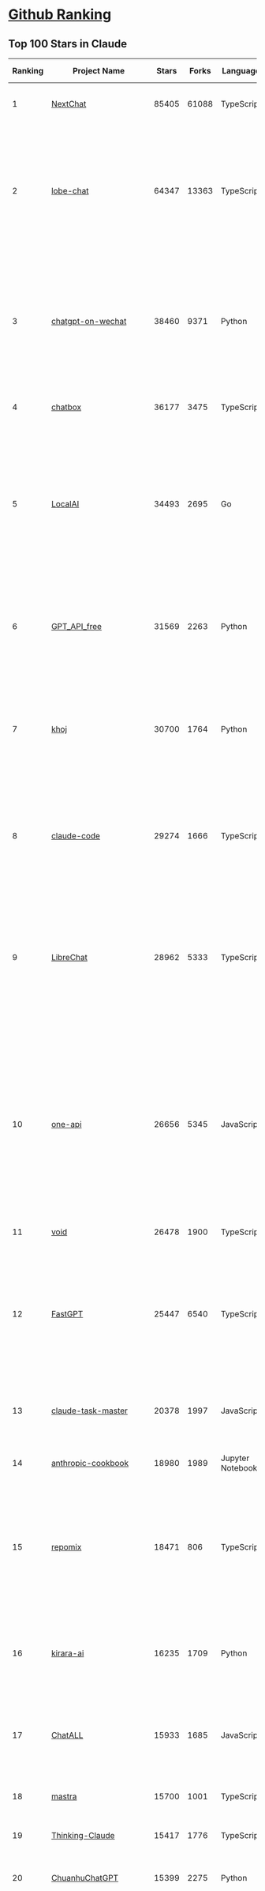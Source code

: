 [Github Ranking](../README.md)
==========

## Top 100 Stars in Claude

| Ranking | Project Name | Stars | Forks | Language | Open Issues | Description | Last Commit |
| ------- | ------------ | ----- | ----- | -------- | ----------- | ----------- | ----------- |
| 1 | [NextChat](https://github.com/ChatGPTNextWeb/NextChat) | 85405 | 61088 | TypeScript | 660 | ✨ Light and Fast AI Assistant. Support: Web \| iOS \| MacOS \| Android \|  Linux \| Windows | 2025-08-10T09:21:12Z |
| 2 | [lobe-chat](https://github.com/lobehub/lobe-chat) | 64347 | 13363 | TypeScript | 861 | 🤯 Lobe Chat - an open-source, modern design AI chat framework. Supports multiple AI providers (OpenAI / Claude 4 / Gemini / DeepSeek / Ollama / Qwen), Knowledge Base (file upload / RAG ), one click install MCP Marketplace and Artifacts / Thinking. One-click FREE deployment of your private AI Agent application. | 2025-08-12T03:05:08Z |
| 3 | [chatgpt-on-wechat](https://github.com/zhayujie/chatgpt-on-wechat) | 38460 | 9371 | Python | 299 | 基于大模型搭建的聊天机器人，同时支持 微信公众号、企业微信应用、飞书、钉钉 等接入，可选择ChatGPT/Claude/DeepSeek/文心一言/讯飞星火/通义千问/ Gemini/GLM-4/Kimi/LinkAI，能处理文本、语音和图片，访问操作系统和互联网，支持基于自有知识库进行定制企业智能客服。 | 2025-08-08T02:47:49Z |
| 4 | [chatbox](https://github.com/chatboxai/chatbox) | 36177 | 3475 | TypeScript | 805 | User-friendly Desktop Client App for AI Models/LLMs (GPT, Claude, Gemini, Ollama...) | 2025-08-07T12:18:54Z |
| 5 | [LocalAI](https://github.com/mudler/LocalAI) | 34493 | 2695 | Go | 402 | :robot: The free, Open Source alternative to OpenAI, Claude and others. Self-hosted and local-first. Drop-in replacement for OpenAI,  running on consumer-grade hardware. No GPU required. Runs gguf, transformers, diffusers and many more models architectures. Features: Generate Text, Audio, Video, Images, Voice Cloning, Distributed, P2P inference | 2025-08-12T03:28:34Z |
| 6 | [GPT_API_free](https://github.com/chatanywhere/GPT_API_free) | 31569 | 2263 | Python | 21 | Free ChatGPT&DeepSeek API Key，免费ChatGPT&DeepSeek API。免费接入DeepSeek API和GPT4 API，支持 gpt \| deepseek \| claude \| gemini \| grok 等排名靠前的常用大模型。 | 2025-08-08T11:10:19Z |
| 7 | [khoj](https://github.com/khoj-ai/khoj) | 30700 | 1764 | Python | 75 | Your AI second brain. Self-hostable. Get answers from the web or your docs. Build custom agents, schedule automations, do deep research. Turn any online or local LLM into your personal, autonomous AI (gpt, claude, gemini, llama, qwen, mistral). Get started - free. | 2025-08-09T21:05:21Z |
| 8 | [claude-code](https://github.com/anthropics/claude-code) | 29274 | 1666 | TypeScript | 3121 | Claude Code is an agentic coding tool that lives in your terminal, understands your codebase, and helps you code faster by executing routine tasks, explaining complex code, and handling git workflows - all through natural language commands. | 2025-08-11T23:43:36Z |
| 9 | [LibreChat](https://github.com/danny-avila/LibreChat) | 28962 | 5333 | TypeScript | 158 | Enhanced ChatGPT Clone: Features Agents, DeepSeek, Anthropic, AWS, OpenAI, Responses API, Azure, Groq, o1, GPT-5, Mistral, OpenRouter, Vertex AI, Gemini, Artifacts, AI model switching, message search, Code Interpreter, langchain, DALL-E-3, OpenAPI Actions, Functions, Secure Multi-User Auth, Presets, open-source for self-hosting. Active project. | 2025-08-12T02:46:08Z |
| 10 | [one-api](https://github.com/songquanpeng/one-api) | 26656 | 5345 | JavaScript | 871 | LLM API 管理 & 分发系统，支持 OpenAI、Azure、Anthropic Claude、Google Gemini、DeepSeek、字节豆包、ChatGLM、文心一言、讯飞星火、通义千问、360 智脑、腾讯混元等主流模型，统一 API 适配，可用于 key 管理与二次分发。单可执行文件，提供 Docker 镜像，一键部署，开箱即用。LLM API management & key redistribution system, unifying multiple providers under a single API. Single binary, Docker-ready, with an English UI. | 2025-07-18T18:11:50Z |
| 11 | [void](https://github.com/voideditor/void) | 26478 | 1900 | TypeScript | 248 | None | 2025-08-07T00:07:32Z |
| 12 | [FastGPT](https://github.com/labring/FastGPT) | 25447 | 6540 | TypeScript | 575 | FastGPT is a knowledge-based platform built on the LLMs, offers a comprehensive suite of out-of-the-box capabilities such as data processing, RAG retrieval, and visual AI workflow orchestration, letting you easily develop and deploy complex question-answering systems without the need for extensive setup or configuration. | 2025-08-12T02:39:03Z |
| 13 | [claude-task-master](https://github.com/eyaltoledano/claude-task-master) | 20378 | 1997 | JavaScript | 124 | An AI-powered task-management system you can drop into Cursor, Lovable, Windsurf, Roo, and others. | 2025-08-11T20:33:54Z |
| 14 | [anthropic-cookbook](https://github.com/anthropics/anthropic-cookbook) | 18980 | 1989 | Jupyter Notebook | 38 | A collection of notebooks/recipes showcasing some fun and effective ways of using Claude. | 2025-06-24T18:37:57Z |
| 15 | [repomix](https://github.com/yamadashy/repomix) | 18471 | 806 | TypeScript | 99 | 📦 Repomix is a powerful tool that packs your entire repository into a single, AI-friendly file. Perfect for when you need to feed your codebase to Large Language Models (LLMs) or other AI tools like Claude, ChatGPT, DeepSeek, Perplexity, Gemini, Gemma, Llama, Grok, and more. | 2025-08-12T01:37:09Z |
| 16 | [kirara-ai](https://github.com/lss233/kirara-ai) | 16235 | 1709 | Python | 9 | 🤖 可 DIY 的 多模态 AI 聊天机器人 \| 🚀 快速接入 微信、 QQ、Telegram、等聊天平台 \| 🦈支持DeepSeek、Grok、Claude、Ollama、Gemini、OpenAI \| 工作流系统、网页搜索、AI画图、人设调教、虚拟女仆、语音对话 \|  | 2025-06-28T19:24:48Z |
| 17 | [ChatALL](https://github.com/ai-shifu/ChatALL) | 15933 | 1685 | JavaScript | 227 |  Concurrently chat with ChatGPT, Bing Chat, Bard, Alpaca, Vicuna, Claude, ChatGLM, MOSS, 讯飞星火, 文心一言 and more, discover the best answers | 2025-07-18T06:06:56Z |
| 18 | [mastra](https://github.com/mastra-ai/mastra) | 15700 | 1001 | TypeScript | 210 | The TypeScript AI agent framework. ⚡ Assistants, RAG, observability. Supports any LLM: GPT-4, Claude, Gemini, Llama. | 2025-08-12T01:47:35Z |
| 19 | [Thinking-Claude](https://github.com/richards199999/Thinking-Claude) | 15417 | 1776 | TypeScript | 0 | Let your Claude able to think | 2025-03-10T04:02:46Z |
| 20 | [ChuanhuChatGPT](https://github.com/GaiZhenbiao/ChuanhuChatGPT) | 15399 | 2275 | Python | 122 | GUI for ChatGPT API and many LLMs. Supports agents, file-based QA, GPT finetuning and query with web search. All with a neat UI. | 2025-08-08T14:38:20Z |
| 21 | [LangBot](https://github.com/langbot-app/LangBot) | 12959 | 1028 | Python | 103 | 🤩 Easy-to-use global IM bot platform designed for the LLM era / 简单易用的大模型即时通信机器人开发平台 ⚡️ Bots for QQ / QQ频道 / Discord / WeChat（微信）/ Telegram / 飞书 / 钉钉 / Slack 🧩 Integrated with ChatGPT（GPT)、DeepSeek、Dify、n8n、Claude、Google Gemini、xAI、PPIO、Ollama、阿里云百炼、SiliconFlow、Qwen、Moonshot(Kimi K2)、SillyTraven、MCP、WeClone etc. LLM & Agent & RAG | 2025-08-12T03:30:49Z |
| 22 | [SuperClaude_Framework](https://github.com/SuperClaude-Org/SuperClaude_Framework) | 12899 | 1142 | Python | 31 | A configuration framework that enhances Claude Code with specialized commands, cognitive personas, and development methodologies. | 2025-08-09T11:27:33Z |
| 23 | [claude-code-router](https://github.com/musistudio/claude-code-router) | 12234 | 903 | TypeScript | 280 | Use Claude Code as the foundation for coding infrastructure, allowing you to decide how to interact with the model while enjoying updates from Anthropic. | 2025-08-11T02:25:59Z |
| 24 | [claudia](https://github.com/getAsterisk/claudia) | 11395 | 901 | TypeScript | 151 | A powerful GUI app and Toolkit for Claude Code - Create custom agents, manage interactive Claude Code sessions, run secure background agents, and more. | 2025-08-11T09:41:35Z |
| 25 | [awesome-chatgpt-zh](https://github.com/EmbraceAGI/awesome-chatgpt-zh) | 11282 | 931 | Python | 0 | ChatGPT 中文指南🔥，ChatGPT 中文调教指南，指令指南，应用开发指南，精选资源清单，更好的使用 chatGPT 让你的生产力 up up up! 🚀 | 2024-11-05T10:24:21Z |
| 26 | [claude-engineer](https://github.com/Doriandarko/claude-engineer) | 11095 | 1167 | Python | 12 | Claude Engineer is an interactive command-line interface (CLI) that leverages the power of Anthropic's Claude-3.5-Sonnet model to assist with software development tasks.This framework enables Claude to generate and manage its own tools, continuously expanding its capabilities through conversation. Available both as a CLI and a modern web interface | 2024-12-12T22:08:15Z |
| 27 | [awesome-claude-code](https://github.com/hesreallyhim/awesome-claude-code) | 10049 | 548 | Python | 14 | A curated list of awesome commands, files, and workflows for Claude Code | 2025-08-11T20:02:11Z |
| 28 | [new-api](https://github.com/QuantumNous/new-api) | 9564 | 1854 | Go | 296 | AI模型接口管理与分发系统，支持将多种大模型转为统一格式调用，支持OpenAI、Claude等格式，可供个人或者企业内部管理与分发渠道使用，本项目基于One API二次开发。🍥 The next-generation LLM gateway and AI asset management system supports multiple languages. | 2025-08-12T03:15:32Z |
| 29 | [opencode](https://github.com/opencode-ai/opencode) | 9220 | 736 | Go | 116 | A powerful AI coding agent. Built for the terminal. | 2025-07-29T17:49:12Z |
| 30 | [CL4R1T4S](https://github.com/elder-plinius/CL4R1T4S) | 8920 | 1870 | None | 21 | AI SYSTEMS TRANSPARENCY FOR ALL! - LEAKED SYSTEM PROMPTS FOR CHATGPT, GEMINI, GROK, CLAUDE, PERPLEXITY, CURSOR, WINDSURF, DEVIN, REPLIT, AND MORE! | 2025-08-07T22:28:46Z |
| 31 | [analysis_claude_code](https://github.com/shareAI-lab/analysis_claude_code) | 8705 | 2167 | JavaScript | 0 | 本仓库包含对 Claude Code v1.0.33 进行逆向工程的完整研究和分析资料。包括对混淆源代码的深度技术分析、系统架构文档，以及重构 Claude      Code agent 系统的实现蓝图。主要发现包括实时 Steering 机制、多 Agent      架构、智能上下文管理和工具执行管道。该项目为理解现代 AI agent 系统设计和实现提供技术参考。 | 2025-07-19T13:16:33Z |
| 32 | [coai](https://github.com/coaidev/coai) | 8559 | 1141 | TypeScript | 25 | 🚀 Next Generation AI One-Stop Internationalization Solution. 🚀 下一代 AI 一站式 B/C 端解决方案，支持 OpenAI，Midjourney，Claude，讯飞星火，Stable Diffusion，DALL·E，ChatGLM，通义千问，腾讯混元，360 智脑，百川 AI，火山方舟，新必应，Gemini，Moonshot 等模型，支持对话分享，自定义预设，云端同步，模型市场，支持弹性计费和订阅计划模式，支持图片解析，支持联网搜索，支持模型缓存，丰富美观的后台管理与仪表盘数据统计。 | 2025-07-05T08:57:15Z |
| 33 | [context-engineering-intro](https://github.com/coleam00/context-engineering-intro) | 8391 | 1732 | Python | 14 | Context engineering is the new vibe coding - it's the way to actually make AI coding assistants work. Claude Code is the best for this so that's what this repo is centered around, but you can apply this strategy with any AI coding assistant! | 2025-08-06T22:38:33Z |
| 34 | [BlackFriday-GPTs-Prompts](https://github.com/friuns2/BlackFriday-GPTs-Prompts) | 8378 | 1249 | None | 118 | List of free GPTs that doesn't require plus subscription  | 2024-11-08T11:03:14Z |
| 35 | [serena](https://github.com/oraios/serena) | 8332 | 582 | Python | 36 | A powerful coding agent toolkit providing semantic retrieval and editing capabilities (MCP server & Agno integration) | 2025-08-11T22:59:12Z |
| 36 | [system_prompts_leaks](https://github.com/asgeirtj/system_prompts_leaks) | 8215 | 1834 | JavaScript | 3 | Collection of extracted System Prompts from popular chatbots like ChatGPT, Claude & Gemini | 2025-07-29T15:37:01Z |
| 37 | [promptfoo](https://github.com/promptfoo/promptfoo) | 7936 | 650 | TypeScript | 183 | Test your prompts, agents, and RAGs. AI Red teaming, pentesting, and vulnerability scanning for LLMs. Compare performance of GPT, Claude, Gemini, Llama, and more. Simple declarative configs with command line and CI/CD integration. | 2025-08-12T03:46:38Z |
| 38 | [agents](https://github.com/wshobson/agents) | 7903 | 743 | None | 7 | A collection of production-ready subagents for Claude Code | 2025-08-10T14:51:23Z |
| 39 | [Noi](https://github.com/lencx/Noi) | 7843 | 596 | JavaScript | 164 | 🚀 Power Your World with AI - Explore, Extend, Empower. | 2025-05-01T02:21:25Z |
| 40 | [aichat](https://github.com/sigoden/aichat) | 7677 | 507 | Rust | 2 | All-in-one LLM CLI tool featuring Shell Assistant, Chat-REPL, RAG, AI Tools & Agents, with access to OpenAI, Claude, Gemini, Ollama, Groq, and more. | 2025-08-10T23:46:09Z |
| 41 | [Upsonic](https://github.com/Upsonic/Upsonic) | 7638 | 718 | Python | 52 | The most reliable AI agent framework that supports MCP. | 2025-08-11T20:24:03Z |
| 42 | [fastapi_mcp](https://github.com/tadata-org/fastapi_mcp) | 7556 | 612 | Python | 57 | Expose your FastAPI endpoints as Model Context Protocol (MCP) tools, with Auth! | 2025-08-10T09:07:01Z |
| 43 | [opencommit](https://github.com/di-sukharev/opencommit) | 6807 | 377 | JavaScript | 159 | top #1 and most feature rich GPT wrapper for git — generate commit messages with an LLM in 1 sec — works best with Claude or GPT, supports local models too | 2025-08-01T13:14:00Z |
| 44 | [deep-searcher](https://github.com/zilliztech/deep-searcher) | 6784 | 672 | Python | 38 | Open Source Deep Research Alternative to Reason and Search on Private Data. Written in Python. | 2025-07-10T12:40:41Z |
| 45 | [kilocode](https://github.com/Kilo-Org/kilocode) | 6697 | 634 | TypeScript | 196 | Open Source AI coding assistant for planning, building, and fixing code. We're a superset of Roo, Cline, and our own features. Follow us: kilocode.ai/social | 2025-08-11T20:26:27Z |
| 46 | [ccusage](https://github.com/ryoppippi/ccusage) | 6388 | 189 | TypeScript | 37 | A CLI tool for analyzing Claude Code usage from local JSONL files. | 2025-08-12T00:43:08Z |
| 47 | [llamacoder](https://github.com/Nutlope/llamacoder) | 6374 | 1527 | TypeScript | 45 | Open source Claude Artifacts – built with Llama 3.1 405B | 2025-07-25T03:30:07Z |
| 48 | [code2prompt](https://github.com/mufeedvh/code2prompt) | 6212 | 346 | MDX | 14 | A CLI tool to convert your codebase into a single LLM prompt with source tree, prompt templating, and token counting. | 2025-08-12T03:45:00Z |
| 49 | [zen-mcp-server](https://github.com/BeehiveInnovations/zen-mcp-server) | 5991 | 529 | Python | 52 | The power of Claude Code + [Gemini / OpenAI / Grok / OpenRouter / Ollama / Custom Model / All Of The Above] working as one. | 2025-08-11T19:31:49Z |
| 50 | [opencompass](https://github.com/open-compass/opencompass) | 5832 | 644 | Python | 328 | OpenCompass is an LLM evaluation platform, supporting a wide range of models (Llama3, Mistral, InternLM2,GPT-4,LLaMa2, Qwen,GLM, Claude, etc) over 100+ datasets. | 2025-08-04T16:15:22Z |
| 51 | [claude-flow](https://github.com/ruvnet/claude-flow) | 5785 | 790 | TypeScript | 142 | Claude-Flow v2.0.0 Alpha represents a leap in AI-powered development orchestration. Built from the ground up with enterprise-grade architecture, advanced swarm intelligence, and seamless Claude Code integration. | 2025-08-12T03:04:40Z |
| 52 | [fragments](https://github.com/e2b-dev/fragments) | 5734 | 776 | TypeScript | 7 | Open-source Next.js template for building apps that are fully generated by AI. By E2B. | 2025-08-11T13:05:45Z |
| 53 | [mcp-chrome](https://github.com/hangwin/mcp-chrome) | 5351 | 419 | TypeScript | 66 | Chrome MCP Server is a Chrome extension-based Model Context Protocol (MCP) server that exposes your Chrome browser functionality to AI assistants like Claude, enabling complex browser automation, content analysis, and semantic search. | 2025-08-09T11:32:37Z |
| 54 | [deepclaude](https://github.com/getAsterisk/deepclaude) | 5295 | 438 | Rust | 50 | A high-performance LLM inference API and Chat UI that integrates DeepSeek R1's CoT reasoning traces with Anthropic Claude models. | 2025-05-21T11:58:16Z |
| 55 | [n8n-mcp](https://github.com/czlonkowski/n8n-mcp) | 5175 | 974 | TypeScript | 38 | A MCP for Claude Desktop / Claude Code / Windsurf / Cursor to build n8n workflows for you  | 2025-08-07T19:44:20Z |
| 56 | [git-mcp](https://github.com/idosal/git-mcp) | 4766 | 342 | TypeScript | 27 | Put an end to code hallucinations! GitMCP is a free, open-source, remote MCP server for any GitHub project | 2025-08-03T21:41:25Z |
| 57 | [chinese-llm-benchmark](https://github.com/jeinlee1991/chinese-llm-benchmark) | 4671 | 191 | None | 28 | ReLE中文大模型能力评测（持续更新）：目前已囊括257个大模型，覆盖chatgpt、gpt-4.1、o4-mini、谷歌gemini-2.5、Claude、智谱GLM-Z1、文心一言、qwen-max、百川、讯飞星火、商汤senseChat、minimax等商用模型， 以及DeepSeek-R1-0528、qwq-32b、deepseek-v3、qwen3、llama4、phi-4、glm4、gemma3、mistral、书生internLM2.5等开源大模型。不仅提供排行榜，也提供规模超200万的大模型缺陷库！方便广大社区研究分析、改进大模型。 | 2025-08-11T04:48:16Z |
| 58 | [claude-coder](https://github.com/kodu-ai/claude-coder) | 4636 | 183 | TypeScript | 34 | Kodu is an autonomous coding agent that lives in your IDE. It is a VSCode extension that can help you build your dream project step by step by leveraging the latest technologies in automated coding agents  | 2025-04-30T10:21:02Z |
| 59 | [free-llm-api-resources](https://github.com/cheahjs/free-llm-api-resources) | 4621 | 394 | Python | 5 | A list of free LLM inference resources accessible via API. | 2025-08-12T01:37:43Z |
| 60 | [mcp-playwright](https://github.com/executeautomation/mcp-playwright) | 4542 | 388 | TypeScript | 32 | Playwright Model Context Protocol Server - Tool to automate Browsers and APIs in Claude Desktop, Cline, Cursor IDE and More 🔌 | 2025-06-20T21:28:21Z |
| 61 | [GodMode](https://github.com/smol-ai/GodMode) | 4305 | 350 | TypeScript | 50 | AI Chat Browser: Fast, Full webapp access to ChatGPT / Claude / Bard / Bing / Llama2! I use this 20 times a day. | 2024-07-29T00:31:03Z |
| 62 | [maestro](https://github.com/Doriandarko/maestro) | 4272 | 658 | Python | 32 | A framework for Claude Opus to intelligently orchestrate subagents. | 2024-07-01T06:49:15Z |
| 63 | [DesktopCommanderMCP](https://github.com/wonderwhy-er/DesktopCommanderMCP) | 4178 | 463 | JavaScript | 53 | This is MCP server for Claude that gives it terminal control, file system search and diff file editing capabilities | 2025-08-11T14:22:02Z |
| 64 | [bot-on-anything](https://github.com/zhayujie/bot-on-anything) | 4116 | 924 | Python | 263 | A large model-based chatbot builder that can quickly integrate AI models (including ChatGPT, Claude, Gemini) into various software applications (such as Telegram, Gmail, Slack, and websites). | 2025-01-03T14:13:51Z |
| 65 | [firecrawl-mcp-server](https://github.com/mendableai/firecrawl-mcp-server) | 4111 | 406 | JavaScript | 33 | 🔥 Official Firecrawl MCP Server - Adds powerful web scraping to Cursor, Claude and any other LLM clients. | 2025-08-05T21:28:53Z |
| 66 | [claude-squad](https://github.com/smtg-ai/claude-squad) | 4082 | 270 | Go | 46 | Manage multiple AI terminal agents like Claude Code, Aider, Codex, OpenCode, and Amp. | 2025-08-09T00:33:54Z |
| 67 | [Claude-Code-Usage-Monitor](https://github.com/Maciek-roboblog/Claude-Code-Usage-Monitor) | 4054 | 192 | Python | 40 | Real-time Claude Code usage monitor with predictions and warnings | 2025-07-26T08:28:29Z |
| 68 | [forge](https://github.com/antinomyhq/forge) | 4035 | 1203 | Rust | 76 | AI enabled pair programmer for Claude, GPT, O Series, Grok, Deepseek, Gemini and 300+ models | 2025-08-12T00:49:39Z |
| 69 | [obsidian-smart-connections](https://github.com/brianpetro/obsidian-smart-connections) | 3983 | 238 | JavaScript | 399 | Chat with your notes & see links to related content with AI embeddings. Use local models or 100+ via APIs like Claude, Gemini, ChatGPT & Llama 3 | 2025-08-11T17:19:01Z |
| 70 | [casibase](https://github.com/casibase/casibase) | 3942 | 468 | Go | 44 | ⚡️AI Cloud OS: Open-source enterprise-level AI knowledge base and MCP (model-context-protocol)/A2A (agent-to-agent) management platform with admin UI, user management and Single-Sign-On⚡️, supports ChatGPT, Claude, Llama, Ollama, HuggingFace, etc., chat bot demo: https://ai.casibase.com, admin UI demo: https://ai-admin.casibase.com | 2025-08-12T01:23:16Z |
| 71 | [claude-code-templates](https://github.com/davila7/claude-code-templates) | 3838 | 305 | JavaScript | 17 | CLI tool for configuring and monitoring Claude Code | 2025-08-09T15:07:02Z |
| 72 | [deepchat](https://github.com/ThinkInAIXYZ/deepchat) | 3831 | 485 | TypeScript | 62 | 🐬DeepChat - A smart assistant that connects powerful AI to your personal world | 2025-08-11T14:46:17Z |
| 73 | [Awesome-MCP-ZH](https://github.com/yzfly/Awesome-MCP-ZH) | 3763 | 221 | None | 0 | MCP 资源精选， MCP指南，Claude MCP，MCP Servers, MCP Clients | 2025-08-01T01:37:43Z |
| 74 | [every-chatgpt-gui](https://github.com/billmei/every-chatgpt-gui) | 3716 | 258 | None | 4 | Every front-end GUI client for ChatGPT, Claude, and other LLMs | 2025-08-08T13:31:23Z |
| 75 | [agent-rules](https://github.com/steipete/agent-rules) | 3712 | 288 | Shell | 5 | Rules and Knowledge to work better with agents such as Claude Code or Cursor | 2025-08-08T15:52:52Z |
| 76 | [mcp](https://github.com/BrowserMCP/mcp) | 3593 | 243 | TypeScript | 72 | Browser MCP is a Model Context Provider (MCP) server that allows AI applications to control your browser | 2025-04-24T21:49:44Z |
| 77 | [awesome-ai-system-prompts](https://github.com/dontriskit/awesome-ai-system-prompts) | 3510 | 578 | TypeScript | 5 | 🧠 Curated collection of system prompts for top AI tools. Perfect for AI agent builders and prompt engineers. Incuding: ChatGPT, Claude, Perplexity, Manus, Claude-Code, Loveable, v0, Grok, same new, windsurf, notion, and MetaAI.  | 2025-08-11T20:58:21Z |
| 78 | [gpt-load](https://github.com/tbphp/gpt-load) | 3463 | 236 | Go | 16 | 智能密钥轮询的多渠道 AI 代理。 Multi-channel AI proxy with intelligent key rotation. | 2025-08-10T23:44:45Z |
| 79 | [AChat](https://github.com/AprilNEA/AChat) | 3273 | 1208 | TypeScript | 22 | 🌊 AChat - An open-source/self-hosted/local-first AI platform, designed for enterprises and teams, perfectly combining powerful local processing capabilities with seamless remote synchronization. | 2025-07-17T09:09:21Z |
| 80 | [awesome-claude-prompts](https://github.com/langgptai/awesome-claude-prompts) | 3144 | 318 | None | 0 | This repo includes Claude prompt curation to use Claude better. | 2025-03-01T00:29:09Z |
| 81 | [Awesome-ChatGPT-prompts-ZH_CN](https://github.com/L1Xu4n/Awesome-ChatGPT-prompts-ZH_CN) | 3082 | 167 | None | 12 | 如何将ChatGPT调教成一只猫娘 | 2023-07-18T15:57:44Z |
| 82 | [claudecodeui](https://github.com/siteboon/claudecodeui) | 2934 | 356 | JavaScript | 37 | Use Claude Code on mobile and web with Claude Code UI. Claude Code UI free open source webui/GUI that helps you manage your Claude Code session and projects remotely | 2025-08-11T20:56:52Z |
| 83 | [VLMEvalKit](https://github.com/open-compass/VLMEvalKit) | 2870 | 470 | Python | 143 | Open-source evaluation toolkit of large multi-modality models (LMMs), support 220+ LMMs, 80+ benchmarks | 2025-08-11T06:25:40Z |
| 84 | [awesome-claude-agents](https://github.com/vijaythecoder/awesome-claude-agents) | 2813 | 327 | None | 17 | An orchestrated sub agent dev team powered by claude code | 2025-08-03T19:50:16Z |
| 85 | [unity-mcp](https://github.com/CoplayDev/unity-mcp) | 2776 | 377 | C# | 22 | A Unity MCP server that allows MCP clients like Claude Desktop or Cursor to perform Unity Editor actions. | 2025-08-12T00:43:15Z |
| 86 | [DeepClaude](https://github.com/ErlichLiu/DeepClaude) | 2721 | 504 | Python | 22 | Unleash Next-Level AI! 🚀  💻 Code Generation: DeepSeek r1 + Claude 3.7 Sonnet - Unparalleled Performance! 📝 Content Creation: DeepSeek r1 + Gemini 2.5 Pro - Superior Quality! 🔌 OpenAI-Compatible. 🌊 Streaming & Non-Streaming Support.  ✨ Experience the Future of AI – Today! Click to Try Now! ✨ | 2025-07-16T09:08:40Z |
| 87 | [ruby_llm](https://github.com/crmne/ruby_llm) | 2693 | 214 | Ruby | 32 | Stop juggling AI SDKs! RubyLLM offers one delightful Ruby interface for OpenAI, Anthropic, Gemini, Bedrock, OpenRouter, DeepSeek, Ollama & compatible APIs. Chat, Vision, Audio, PDF, Images, Embeddings, Tools, Streaming & Rails integration. | 2025-08-11T13:49:32Z |
| 88 | [aide](https://github.com/nicepkg/aide) | 2637 | 194 | TypeScript | 34 | Conquer Any Code in VSCode: One-Click Comments, Conversions, UI-to-Code, and AI Batch Processing of Files! 在 VSCode 中征服任何代码：一键注释、转换、UI 图生成代码、AI 批量处理文件！💪 | 2025-05-06T02:52:46Z |
| 89 | [claude-code-action](https://github.com/anthropics/claude-code-action) | 2561 | 1034 | TypeScript | 105 | None | 2025-08-11T23:52:17Z |
| 90 | [poe-api](https://github.com/ading2210/poe-api) | 2507 | 315 | Python | 39 | [UNMAINTAINED] A reverse engineered Python API wrapper for Quora's Poe, which provides free access to ChatGPT, GPT-4, and Claude. | 2023-09-18T04:56:52Z |
| 91 | [griptape](https://github.com/griptape-ai/griptape) | 2356 | 195 | Python | 66 | Modular Python framework for AI agents and workflows with chain-of-thought reasoning, tools, and memory.  | 2025-08-12T02:10:23Z |
| 92 | [claude-context](https://github.com/zilliztech/claude-context) | 2305 | 195 | TypeScript | 19 | Code search MCP for Claude Code. Make entire codebase the context for any coding agent. | 2025-08-12T02:49:58Z |
| 93 | [elia](https://github.com/darrenburns/elia) | 2248 | 142 | Python | 13 | A snappy, keyboard-centric terminal user interface for interacting with large language models. Chat with ChatGPT, Claude, Llama 3, Phi 3, Mistral, Gemma and more. | 2024-10-10T19:12:52Z |
| 94 | [CCPlugins](https://github.com/brennercruvinel/CCPlugins) | 1891 | 118 | Python | 5 | Best Claude Code framework that actually save time. Built by a dev tired of typing "please act like a senior engineer" in every conversation. | 2025-08-02T23:31:08Z |
| 95 | [claude-code-proxy](https://github.com/1rgs/claude-code-proxy) | 1855 | 268 | Python | 26 | Run Claude Code on OpenAI models | 2025-04-14T18:03:57Z |
| 96 | [prism](https://github.com/prism-php/prism) | 1841 | 167 | PHP | 29 | A unified interface for working with LLMs in Laravel | 2025-08-04T23:16:39Z |
| 97 | [DevDocs](https://github.com/cyberagiinc/DevDocs) | 1829 | 166 | TypeScript | 9 | Completely free, private, UI based Tech Documentation MCP server. Designed for coders and software developers in mind. Easily integrate into Cursor, Windsurf, Cline, Roo Code, Claude Desktop App  | 2025-06-12T12:30:58Z |
| 98 | [claude-relay-service](https://github.com/Wei-Shaw/claude-relay-service) | 1824 | 280 | JavaScript | 27 | 自建Claude code镜像服务，同时支持Gemini cli、Codex cli中转，支持多账户切换、自定义API密钥、Claude API、OPENAI兼容格式、能有效规避封号，OAuth集成可快捷添加账号池。 | 2025-08-11T09:09:48Z |
| 99 | [claude-code-security-review](https://github.com/anthropics/claude-code-security-review) | 1818 | 112 | Python | 8 | An AI-powered security review GitHub Action using Claude to analyze code changes for security vulnerabilities. | 2025-08-12T00:55:09Z |
| 100 | [papersgpt-for-zotero](https://github.com/papersgpt/papersgpt-for-zotero) | 1813 | 56 | JavaScript | 44 | Chat Multiple PDFs in Zotero AI with GPT 5, Gemini, Grok 4, DeepSeek, ChatGPT, Claude, OpenRouter, Kimi K2, GLM 4.5, Gemma 3, Qwen 3 | 2025-08-08T08:14:15Z |

